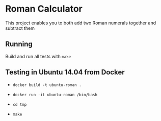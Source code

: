# Roman Calculator

This project enables you to both add two Roman numerals together and subtract them

## Running

Build and run all tests with ```make```

## Testing in Ubuntu 14.04 from Docker

* ```docker build -t ubuntu-roman .```

* ```docker run -it ubuntu-roman /bin/bash```
* ```cd tmp```
* ```make```
